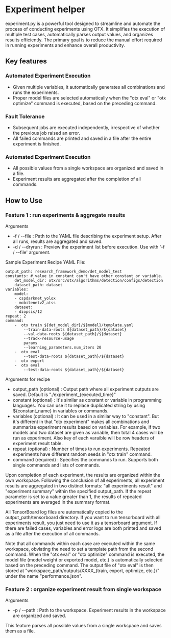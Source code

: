 # Experiment helper

experiment.py is a powerful tool designed to streamline and automate the process of conducting experiments using OTX.
It simplifies the execution of multiple test cases, automatically parses output values,
and organizes results efficiently.
The primary goal is to reduce the manual effort required in running experiments and enhance overall productivity.

## Key features

### Automated Experiment Execution

- Given multiple variables, it automatically generates all combinations and runs the experiments.
- Proper model files are selected automatically when the "otx eval" or "otx optimize" command is executed, based on the preceding command.

### Fault Tolerance

- Subsequent jobs are executed independently, irrespective of whether the previous job raised an error.
- All failed commands are printed and saved in a file after the entire experiment is finished.

### Automated Experiment Execution

- All possible values from a single workspace are organized and saved in a file.
- Experiment results are aggregated after the completion of all commands.

## How to Use

### Feature 1 : run experiments & aggregate results

Arguments

- -f / --file : Path to the YAML file describing the experiment setup. After all runs, results are aggregated and saved.
- -d / --dryrun : Preview the experiment list before execution. Use with '-f / --file' argument.

Sample Experiment Recipe YAML File:

    output_path: research_framework_demo/det_model_test
    constants: # value in constant can't have other constant or variable.
        det_model_dir: otx/src/otx/algorithms/detection/configs/detection
        dataset_path: dataset
    variables:
        model:
        - cspdarknet_yolox
        - mobilenetv2_atss
        dataset:
        - diopsis/12
    repeat: 2
    command:
        -  otx train ${det_model_dir}/${model}/template.yaml
            --train-data-roots ${dataset_path}/${dataset}
            --val-data-roots ${dataset_path}/${dataset}
            --track-resource-usage
            params
            --learning_parameters.num_iters 20
        -  otx eval
            --test-data-roots ${dataset_path}/${dataset}
        -  otx export
        -  otx eval
            --test-data-roots ${dataset_path}/${dataset}

Arguments for recipe

- output_path (optional) : Output path where all experiment outputs are saved. Default is "./experiment\_{executed_time}"
- constant (optional) :
  It's similar as constant or variable in programming languages.
  You can use it to replace duplicated string by using ${constant_name} in variables or commands.
- variables (optional) :
  It can be used in a similar way to "constant". But it's different in that "otx experiment" makes all combinations and summarize experiment results based on variables.
  For example, if two models and two dataset are given as variable, then total 4 cases will be run as experiment. Also key of each varaible will be row headers of experiment result table.
- repeat (optional) : Number of times to run experiments. Repeated experiments have different random seeds in "otx train" command.
- command (required) : Specifies the commands to run. Supports both single commands and lists of commands.

Upon completion of each experiment, the results are organized within the own workspace.
Following the conclusion of all experiments, all experiment results are aggregated in two distinct formats:
"all experiments result" and "experiment summary" within the specified output_path.
If the repeat parameter is set to a value greater than 1, the results of repeated experiments are averaged in the summary format.

All TensorBoard log files are automatically copied to the output_path/tensorboard directory.
If you want to run tensorboard with all experiments result, you just need to use it as a tensorboard argument.
If there are failed cases, variables and error logs are both printed and saved as a file after the execution of all commands.

Note that all commands within each case are executed within the same workspace,
obviating the need to set a template path from the second command.
When the "otx eval" or "otx optimize" command is executed, the model file (model weight or exported model, etc.)
is automatically selected based on the preceding command.
The output file of "otx eval" is then stored at "workspace_path/outputs/XXXX\_{train, export, optimize, etc.}/"
under the name "performance.json".

### Feature 2 : organize experiment result from single workspace

Arguments

- -p / --path : Path to the workspace. Experiment results in the workspace are organized and saved.

This feature parses all possible values from a single workspace and saves them as a file.
